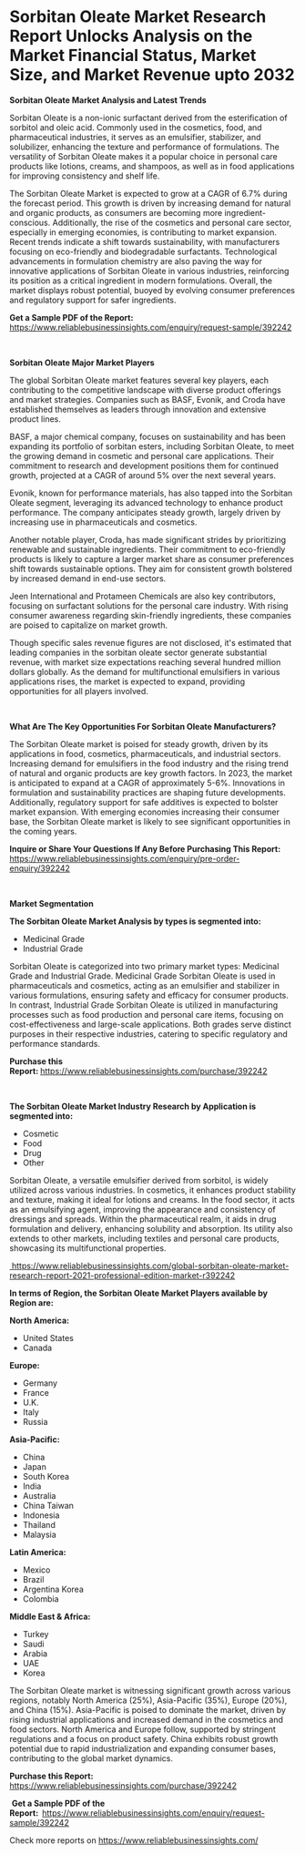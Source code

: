 <p><h1>Sorbitan Oleate Market Research Report Unlocks Analysis on the Market Financial Status, Market Size, and Market Revenue upto 2032</h1></p><p><strong>Sorbitan Oleate Market Analysis and Latest Trends</strong></p>
<p><p>Sorbitan Oleate is a non-ionic surfactant derived from the esterification of sorbitol and oleic acid. Commonly used in the cosmetics, food, and pharmaceutical industries, it serves as an emulsifier, stabilizer, and solubilizer, enhancing the texture and performance of formulations. The versatility of Sorbitan Oleate makes it a popular choice in personal care products like lotions, creams, and shampoos, as well as in food applications for improving consistency and shelf life.</p><p>The Sorbitan Oleate Market is expected to grow at a CAGR of 6.7% during the forecast period. This growth is driven by increasing demand for natural and organic products, as consumers are becoming more ingredient-conscious. Additionally, the rise of the cosmetics and personal care sector, especially in emerging economies, is contributing to market expansion. Recent trends indicate a shift towards sustainability, with manufacturers focusing on eco-friendly and biodegradable surfactants. Technological advancements in formulation chemistry are also paving the way for innovative applications of Sorbitan Oleate in various industries, reinforcing its position as a critical ingredient in modern formulations. Overall, the market displays robust potential, buoyed by evolving consumer preferences and regulatory support for safer ingredients.</p></p>
<p><strong>Get a Sample PDF of the Report:&nbsp;</strong> <a href="https://www.reliablebusinessinsights.com/enquiry/request-sample/392242?utm_campaign=2789&utm_medium=2&utm_source=Github&utm_content=ia&utm_term=29032025&utm_id=sorbitan-oleate">https://www.reliablebusinessinsights.com/enquiry/request-sample/392242</a></p>
<p>&nbsp;</p>
<p><strong>Sorbitan Oleate Major Market Players</strong></p>
<p><p>The global Sorbitan Oleate market features several key players, each contributing to the competitive landscape with diverse product offerings and market strategies. Companies such as BASF, Evonik, and Croda have established themselves as leaders through innovation and extensive product lines.</p><p>BASF, a major chemical company, focuses on sustainability and has been expanding its portfolio of sorbitan esters, including Sorbitan Oleate, to meet the growing demand in cosmetic and personal care applications. Their commitment to research and development positions them for continued growth, projected at a CAGR of around 5% over the next several years.</p><p>Evonik, known for performance materials, has also tapped into the Sorbitan Oleate segment, leveraging its advanced technology to enhance product performance. The company anticipates steady growth, largely driven by increasing use in pharmaceuticals and cosmetics.</p><p>Another notable player, Croda, has made significant strides by prioritizing renewable and sustainable ingredients. Their commitment to eco-friendly products is likely to capture a larger market share as consumer preferences shift towards sustainable options. They aim for consistent growth bolstered by increased demand in end-use sectors.</p><p>Jeen International and Protameen Chemicals are also key contributors, focusing on surfactant solutions for the personal care industry. With rising consumer awareness regarding skin-friendly ingredients, these companies are poised to capitalize on market growth.</p><p>Though specific sales revenue figures are not disclosed, it's estimated that leading companies in the sorbitan oleate sector generate substantial revenue, with market size expectations reaching several hundred million dollars globally. As the demand for multifunctional emulsifiers in various applications rises, the market is expected to expand, providing opportunities for all players involved.</p></p>
<p>&nbsp;</p>
<p><strong>What Are The Key Opportunities For Sorbitan Oleate Manufacturers?</strong></p>
<p><p>The Sorbitan Oleate market is poised for steady growth, driven by its applications in food, cosmetics, pharmaceuticals, and industrial sectors. Increasing demand for emulsifiers in the food industry and the rising trend of natural and organic products are key growth factors. In 2023, the market is anticipated to expand at a CAGR of approximately 5-6%. Innovations in formulation and sustainability practices are shaping future developments. Additionally, regulatory support for safe additives is expected to bolster market expansion. With emerging economies increasing their consumer base, the Sorbitan Oleate market is likely to see significant opportunities in the coming years.</p></p>
<p><strong>Inquire or Share Your Questions If Any Before Purchasing This Report:</strong> <a href="https://www.reliablebusinessinsights.com/enquiry/pre-order-enquiry/392242?utm_campaign=2789&utm_medium=2&utm_source=Github&utm_content=ia&utm_term=29032025&utm_id=sorbitan-oleate">https://www.reliablebusinessinsights.com/enquiry/pre-order-enquiry/392242</a></p>
<p>&nbsp;</p>
<p><strong>Market Segmentation</strong></p>
<p><strong>The Sorbitan Oleate Market Analysis by types is segmented into:</strong></p>
<p><ul><li>Medicinal Grade</li><li>Industrial Grade</li></ul></p>
<p><p>Sorbitan Oleate is categorized into two primary market types: Medicinal Grade and Industrial Grade. Medicinal Grade Sorbitan Oleate is used in pharmaceuticals and cosmetics, acting as an emulsifier and stabilizer in various formulations, ensuring safety and efficacy for consumer products. In contrast, Industrial Grade Sorbitan Oleate is utilized in manufacturing processes such as food production and personal care items, focusing on cost-effectiveness and large-scale applications. Both grades serve distinct purposes in their respective industries, catering to specific regulatory and performance standards.</p></p>
<p><strong>Purchase this Report:&nbsp;</strong><a href="https://www.reliablebusinessinsights.com/purchase/392242?utm_campaign=2789&utm_medium=2&utm_source=Github&utm_content=ia&utm_term=29032025&utm_id=sorbitan-oleate">https://www.reliablebusinessinsights.com/purchase/392242</a></p>
<p>&nbsp;</p>
<p><strong>The Sorbitan Oleate Market Industry Research by Application is segmented into:</strong></p>
<p><ul><li>Cosmetic</li><li>Food</li><li>Drug</li><li>Other</li></ul></p>
<p><p>Sorbitan Oleate, a versatile emulsifier derived from sorbitol, is widely utilized across various industries. In cosmetics, it enhances product stability and texture, making it ideal for lotions and creams. In the food sector, it acts as an emulsifying agent, improving the appearance and consistency of dressings and spreads. Within the pharmaceutical realm, it aids in drug formulation and delivery, enhancing solubility and absorption. Its utility also extends to other markets, including textiles and personal care products, showcasing its multifunctional properties.</p></p>
<p><a href="https://www.reliablebusinessinsights.com/global-sorbitan-oleate-market-research-report-2021-professional-edition-market-r392242?utm_campaign=2789&utm_medium=2&utm_source=Github&utm_content=ia&utm_term=29032025&utm_id=sorbitan-oleate">&nbsp;https://www.reliablebusinessinsights.com/global-sorbitan-oleate-market-research-report-2021-professional-edition-market-r392242</a></p>
<p><strong>In terms of Region, the Sorbitan Oleate Market Players available by Region are:</strong></p>
<p>
    <p> <strong> North America: </strong>
        <ul>
            <li>United States</li>
            <li>Canada</li>
        </ul>
        </p> 
    <p> <strong> Europe: </strong>
        <ul>
            <li>Germany</li>
            <li>France</li>
            <li>U.K.</li>
            <li>Italy</li>
            <li>Russia</li>
        </ul>
        </p> 
    <p> <strong> Asia-Pacific: </strong>
        <ul>
            <li>China</li>
            <li>Japan</li>
            <li>South Korea</li>
            <li>India</li>
            <li>Australia</li>
            <li>China Taiwan</li>
            <li>Indonesia</li>
            <li>Thailand</li>
            <li>Malaysia</li>
        </ul>
        </p> 
    <p> <strong> Latin America: </strong>
        <ul>
            <li>Mexico</li>
            <li>Brazil</li>
            <li>Argentina Korea</li>
            <li>Colombia</li>
        </ul>
        </p> 
    <p> <strong> Middle East & Africa: </strong>
        <ul>
            <li>Turkey</li>
            <li>Saudi</li>
            <li>Arabia</li>
            <li>UAE</li>
            <li>Korea</li>
        </ul>
    </p>
    </p>
<p><p>The Sorbitan Oleate market is witnessing significant growth across various regions, notably North America (25%), Asia-Pacific (35%), Europe (20%), and China (15%). Asia-Pacific is poised to dominate the market, driven by rising industrial applications and increased demand in the cosmetics and food sectors. North America and Europe follow, supported by stringent regulations and a focus on product safety. China exhibits robust growth potential due to rapid industrialization and expanding consumer bases, contributing to the global market dynamics.</p></p>
<p><strong>Purchase this Report: </strong><a href="https://www.reliablebusinessinsights.com/purchase/392242?utm_campaign=2789&utm_medium=2&utm_source=Github&utm_content=ia&utm_term=29032025&utm_id=sorbitan-oleate">https://www.reliablebusinessinsights.com/purchase/392242</a></p>
<p>&nbsp;<strong>Get a Sample PDF of the Report:&nbsp;&nbsp;</strong><a href="https://www.reliablebusinessinsights.com/enquiry/request-sample/392242?utm_campaign=2789&utm_medium=2&utm_source=Github&utm_content=ia&utm_term=29032025&utm_id=sorbitan-oleate">https://www.reliablebusinessinsights.com/enquiry/request-sample/392242</a></p>
<p><strong></strong></p>
<p>Check more reports on <a href="https://www.reliablebusinessinsights.com/?utm_campaign=2789&utm_medium=2&utm_source=Github&utm_content=ia&utm_term=29032025&utm_id=sorbitan-oleate">https://www.reliablebusinessinsights.com/</a></p>